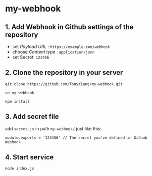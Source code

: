 # my-webhook

## 1. Add Webhook in Github settings of the repository
- set *Payload URL* : `https://example.com/webhook`
- choose *Content type* : `application/json`
- set Secret: `123456`

## 2. Clone the repository in your server
```
git clone https://github.com/TonyXiang/my-webhook.git

cd my-webhook

npm install
```

## 3. Add secret file
add `secret.js` in path `my-webhook/` just like this:
```
module.exports = '123456' // The secret you've defined in Github Webhook
```

## 4. Start service
```
node index.js
```

